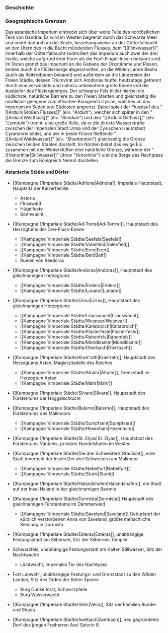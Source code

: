 ### Geschichte

### Geographische Grenzen
Das astanische Imperium erstreckt sich über weite Teile des nordöstlichen Teils von Gandria. Es wird im Westen begrenzt durch das Schwarze Meer und endet dadurch an der Küste, beziehungsweise an der Götterfallbucht an den Ufern des in die Bucht mündenden Flusses, dem "[[Flinkwasser]]". Innerhalb der Götterfallbucht kontrolliert das Imperium auch zwei der drei Inseln, welche aufgrund ihrer Form als die Fünf-Finger-Inseln bekannt sind.
Im Osten grenzt das Imperium an die Gebiete der Orkstämme und Riesen, beides durch die Flüsterberge abgeschnitten, an die Wilden Lande Bestia (auch als Reiterebenen bekannt) und außerdem an die Ländereien der Freien Städte, dessen Triumvirat sich Amdorias taufte, heutzutage getrennt durch eine verwüstete und nahezu unbewohnte große Ebene und die Ausläufer des Flüstergebirges.
Der schwarze Fels bildet hierbei die südlichste, natürliche Barriere zu den Freien Städten und gleichzeitig die nördlichst gelegene zum elfischen Königreich Cysion, welches an das Imperium im Süden und Südosten angrenzt. Dabei spielt der Flusslauf des "[[Arduín|Großen Flusses]]" (elv. "*Arduín*"), welcher sich später in den "[[Arduín|Westfluss]]" (elv. "*Renduín*") und den "[[Arduín|Ostfluss]]" (elv. "*Lamduín*") trennt, eine große Rolle, da er die direkte Wasserstraße zwischen der imperialen Stadt Urma und der Cysischen Hauptstadt Cyrandorei bildet, und der in beide Flüsse fließende "[[Arduín|Waldwasser]]" (elv. *"Shantarduín"*) gleichzeitig die Grenze zwischen beiden Staaten darstellt.
Im Norden bildet das ewige Eis zusammen mit den Winterklüften eine natürliche Grenze, während der "[[Venoriniar|Stillwasser]]" (drow *"Venoriniar"*) und die Berge des Nachtpass die Grenze zum Königreich Nereril darstellen.


#### Astanische Städte und Dörfer
- [[Kampagne 1/Imperiale Städte/Adriona|Adriona]], Imperiale Hauptstadt, Hauptsitz der Kaiserfamilie
	- Astoria
	- Flusswald
	- Hügelfeste
	- Sonnwacht

- [[Kampagne 1/Imperiale Städte/Ad-Torrei|Ad-Torrrei]], Hauptstadt des Herzogtums der Drei-Fluss-Ebene
	- [[Kampagne 1/Imperiale Städte/Seefels|Seefels]]
	- [[Kampagne 1/Imperiale Städte/Valenfeld|Valenfeld]]
	- [[Kampagne 1/Imperiale Städte/Eren|Eren]]
	- [[Kampagne 1/Imperiale Städte/Belt|Belt]]
	- Ruinen von Resdoras

- [[Kampagne 1/Imperiale Städte/Andoras|Andoras]], Hauptstadt des gleichnamigen Herzogtums
	- [[Kampagne 1/Imperiale Städte/Endera|Endera]]
	- [[Kampagne 1/Imperiale Städte/Lunaroí|Lunaroí]]

- [[Kampagne 1/Imperiale Städte/Urma|Urma]], Hauptstadt des gleichnamigen Herzogtums 
	- [[Kampagne 1/Imperiale Städte/Lilacswacht|Lilacswacht]]
	- [[Kampagne 1/Imperiale Städte/Wesnear|Wesnear]]
	- [[Kampagne 1/Imperiale Städte/Kaltabroich|Kaltabroich]]
	- [[Kampagne 1/Imperiale Städte/Flüsterfeste|Flüsterfeste]]
	- [[Kampagne 1/Imperiale Städte/Rabenfels|Rabenfels]]
	- [[Kampagne 1/Imperiale Städte/Mondklamm|Mondklamm]]
	- [[Kampagne 1/Imperiale Städte/Oberbach|Oberbach]]

- [[Kampagne 1/Imperiale Städte/Kraë'rath|Kraë'rath]], Hauptstadt des Herzogtums Astan, Magierzitadelle des Reiches
	- [[Kampagne 1/Imperiale Städte/Atnahr|Atnahr]], Grenzstadt im Herzogtum Astan
	- [[Kampagne 1/Imperiale Städte/Mahr|Mahr]]

- [[Kampagne 1/Imperiale Städte/Silvara|Silvara]], Hauptstadt des Fürstentums der Höggelschlucht 

- [[Kampagne 1/Imperiale Städte/Balerno|Balerno]], Hauptstadt des Fürstentums des Malimoors
	- [[Kampagne 1/Imperiale Städte/Sumpfsent|Sumpfsent]]
	- [[Kampagne 1/Imperiale Städte/Hexenhain|Hexenhain]]

- [[Kampagne 1/Imperiale Städte/St. Elyas|St. Elyas]], Hauptstadt des Fürstentums Vantanis, primärer Handelshafen im Westen

- [[Kampagne 1/Imperiale Städte/Die drei Schwestern|Graulicht]], eine Stadt innerhalb der Inseln Der drei Schwestern am Malimoor
	- [[Kampagne 1/Imperiale Städte/Nebelfurt|Nebelfurt]]
	- [[Kampagne 1/Imperiale Städte/Stunk|Stunk]]
- [[Kampagne 1/Imperiale Städte/Halandshafen|Halandshafen]], die Stadt auf der Insel Haland in der gleichnamigen Baronie
- [[Kampagne 1/Imperiale Städte/Durmista|Durmista]],Hauptstadt des gleichnamigen Fürstentums im Dämmerwald
	- [[Kampagne 1/Imperiale Städte/Saveland|Saveland]] Geburtsort der kürzlich verstorbenen Anna von Saveland, größte menschliche Siedlung in Durmista

- [[Kampagne 1/Imperiale Städte/Esteras|Esteras]], unabhängige Festungsstadt am Silbersee, Sitz der Silbernen Templer
- Schwarzfels, unabhängige Festungsstadt am Kalten Stillwasser, Sitz der Nachtwache
	- Lichtwacht, Imperiales Tor des Nachtpass
- Fort Lanwehr, unabhängige Festungs- und Grenzstadt zu den Wilden Landen, Sitz des Orden der Roten Speere
	- Burg Dunkelforst, Schwarzpfeile
	- Burg Wasserwacht

- [[Kampagne 1/Imperiale Städte/Velin|Velin]], Sitz der Familien Bunder und Shadu
- [[Kampagne 1/Imperiale Städte/Avelbach|Avelbach]], neu gegründetes Dorf des jungen Freiherren Avel Satorin III.